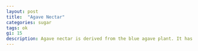 ```yaml
---
layout: post
title:  "Agave Nectar"
categories: sugar
tags: ok
gi: 15
description: Agave nectar is derived from the blue agave plant. It has a lower GI than sugar so it does not spike the blood sugar as some do. The label must state 100% agave or hydrolyzed inulin syrup (the FDA says this is true agave) otherwise you may be getting a highly refined product that is full of HFCS. It has no nutritional value but because it is sweeter than honey–less can be used.
---
```


